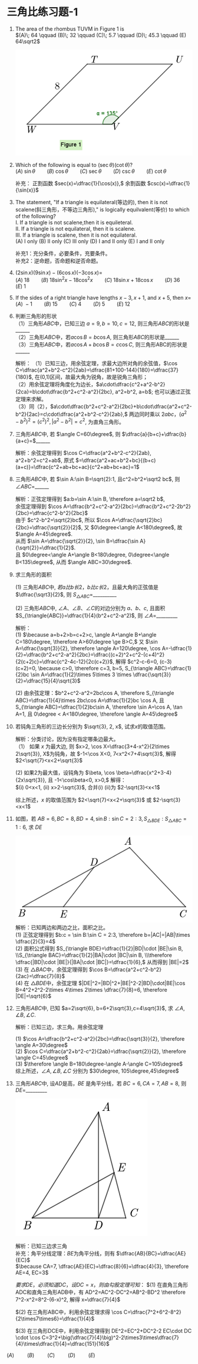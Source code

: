 # 三角比练习题-1

1. The area of the rhombus TUVM in Figure 1 is  
    $(A)\; 64 \qquad (B)\; 32 \qquad (C)\; 5.7 \qquad (D)\; 45.3 \qquad (E) 64\sqrt2$

    ![三角比练习题1-1](images/三角比练习题1-1.png)

2. Which of the following is equal to $(\sec\theta)(\cot\theta)$?    
    $(A)\; \sin\theta \qquad (B)\;\cos\theta \qquad (C)\;\sec\theta \qquad (D)\;\csc\theta \qquad (E)\;\cot\theta$

    补充： 正割函数 $sec(x)=\dfrac{1}{\cos(x)},$ 余割函数 $csc(x)=\dfrac{1}{\sin(x)}$

3. The statement, "If a triangle is equilateral(等边的), then it is not scalene(斜三角形，不等边三角形)," is logically equilvalent(等价) to which of the following?    
    I. If a triangle is not scalene,then it is equileteral.    
    II. If a triangle is not equilateral, then it is scalene.    
    III. If a triangle is scalene, then it is not equilateral.   
    (A) I only    (B) II only    (C) III only   (D) I and II only   (E) I and II only

    补充1：充分条件，必要条件，充要条件。  
    补充2：逆命题，否命题和逆否命题。

4. $(2\sin x)(9\sin x)-(6\cos x)(-3\cos x)=$   
    $(A)\;18 \qquad (B)\;18\sin^2x-18\cos^2x \qquad (C)\;18\sin x+18\cos x \qquad (D)\;36 \qquad (E)\;1$

5. If the sides of a right triangle have lengths $x-3, x+1$, and $x+5$, then $x=$     
    $(A)\;-1 \qquad (B)\;15 \qquad (C)\;4 \qquad (D)\;5 \qquad (E)\;12$

6. 判断三角形的形状  
   （1）三角形$ABC$中，已知三边 $a=9,b=10,c=12$, 则三角形$ABC$的形状是______   
   （2）三角形$ABC$中，若$a\cos B=b\cos A$, 则三角形$ABC$的形状是______   
   （3）三角形$ABC$中，若$a\cos A+b\cos B=c\cos C$, 则三角形ABC的形状是______
  
   解析：
   （1）已知三边，用余弦定理，求最大边所对角的余弦值，$\cos C=\dfrac{a^2+b^2-c^2}{2ab}=\dfrac{81+100-144}{180}=\dfrac{37}{180}$, 在(0,1)区间，故最大角为锐角，故是锐角三角形；  
   （2）用余弦定理将角度化为边长，$a\cdot\dfrac{c^2+a^2-b^2}{2ca}=b\cdot\dfrac{b^2+c^2-a^2}{2bc}, a^2=b^2, a=b$; 也可以通过正弦定理来求解。  
   （3）同（2），$a\cdot\dfrac{b^2+c^2-a^2}{2bc}+b\cdot\dfrac{a^2+c^2-b^2}{2ac}=c\cdot\dfrac{a^2+b^2-c^2}{2ab},$ 两边同时乘以 $2abc，(a^2-b^2)^2=(c^2)^2, |a^2-b^2|=c^2$, 为直角三角形。

7. 三角形$ABC$中, 若 $\angle C=60\degree$, 则 $\dfrac{a}{b+c}+\dfrac{b}{a+c}=$______ 

   解析：余弦定理得到 $\cos C=\dfrac{a^2+b^2-c^2}{2ab}, a^2+b^2=c^2+ab$, 原式 $=\dfrac{a^2+ac+b^2+bc}{(b+c)(a+c)}=\dfrac{c^2+ab+bc+ac}{c^2+ab+bc+ac}=1$

8. 三角形$ABC$中, 若 $\sin A:\sin B=\sqrt{2}:1, 且c^2=b^2+\sqrt2 bc$, 则 $\angle ABC=$______

   解析：正弦定理得到 $a:b=\sin A:\sin B, \therefore a=\sqrt2 b$,   
   余弦定理得到 $\cos A=\dfrac{b^2+c^2-a^2}{2bc}=\dfrac{b^2+c^2-2b^2}{2bc}=\dfrac{c^2-b^2}{2bc}$   
   由于 $c^2-b^2=\sqrt{2}bc$, 所以 $\cos A=\dfrac{\sqrt{2}bc}{2bc}=\dfrac{\sqrt{2}}{2}$, 又 $0\degree<\angle A<180\degree$, 故 $\angle A=45\degree$.  
   从而 $\sin A=\dfrac{\sqrt{2}}{2}, \sin B=\dfrac{\sin A}{\sqrt{2}}=\dfrac{1}{2}$.   
   且 $0\degree<\angle A+\angle B<180\degree, 0\degree<\angle B<135\degree$, 从而 $\angle ABC=30\degree$.   
   <!-- 又 $\angle A+\angle B+ \angle C=180\degree, \therefore \angle C=105\degree$ -->

9. 求三角形的面积  
   
   (1) 三角形$ABC$中, $若a比b长2，b比c长2$，且最大角的正弦值是 $\dfrac{\sqrt3}{2}$, 则 $S_{\triangle{ABC}}=$__________  
   
   (2) 三角形$ABC$中, $\angle A、\angle B、\angle C$的对边分别为 $a、b、c$, 且面积 $S_{\triangle{ABC}}=\dfrac{1}{4}(b^2+c^2-a^2)$, 则 $\angle A=$_________

   解析：   
    (1) $\because a=b+2>b=c+2>c, \angle A+\angle B+\angle C=180\degree, \therefore A>60\degree \ge B>C,$  又 $\sin A=\dfrac{\sqrt{3}}{2}, \therefore \angle A=120\degree, \cos A=-\dfrac{1}{2}=\dfrac{b^2+c^2-a^2}{2bc}=\dfrac{(c+2)^2+c^2-(c+4)^2}{2(c+2)c}=\dfrac{c^2-4c-12}{2c(c+2)}$,  解得 $c^2-c-6=0, (c-3)(c+2)=0, \because c>0, \therefore c=3, b=5, S_{\triangle ABC}=\dfrac{1}{2}bc \sin A=\dfrac{1}{2}\times 5\times 3 \times \dfrac{\sqrt{3}}{2}=\dfrac{15}{4}\sqrt{3}$   

    (2) 由余弦定理：$b^2+c^2-a^2=2bc\cos A, \therefore S_{\triangle ABC}=\dfrac{1}{4}\times 2bc\cos A=\dfrac{1}{2}bc \cos A, 且 S_{\triangle ABC}=\dfrac{1}{2}bc\sin A, \therefore \sin A=\cos A, \tan A=1, 且 0\degree < A<180\degree, \therefore \angle A=45\degree$

10. 若钝角三角形的三边长分别为 $\sqrt{3}, 2, x$, 试求$x$的取值范围。

    解析：分类讨论，因为没有指定哪条边最大。   
    （1） 如果 $x$ 为最大边, 则 $x>2, \cos X=\dfrac{3+4-x^2}{2\times 2\sqrt{3}}, X$为钝角，故 $-1<\cos X<0, 7<x^2<7+4\sqrt{3}$, 解得 $2<\sqrt{7}<x<2+\sqrt{3}$

    (2) 如果2为最大值，设钝角为 $\beta, \cos \beta=\dfrac{x^2+3-4}{2x\sqrt{3}}, 且 -1<\cos\beta<0, x>0,$ 解得：    
    $(i) 0<x<1, (ii) x>2-\sqrt{3}$, 合并(i) (ii)为 $2-\sqrt{3}<x<1$ 

    综上所述，$x$ 的取值范围为 $2<\sqrt{7}<x<2+\sqrt{3}$ 或 $2-\sqrt{3}<x<1$

11. 如图，若 $AB=6, BC=8, BD=4, \sin B:\sin C=2:3, S_{\triangle{BDE}}:S_{\triangle{ABC}}=1:6$, 求 $DE$

    ![三角比练习11](images/三角比练习题1-11.png)
    解析：已知两边和两边之比，面积之比。  
    (1) 正弦定理得到 $b:c = \sin B:\sin C = 2:3, \therefore b=|AC|=|AB|\times \dfrac{2}{3}=4$   
    (2) 面积公式得到 $S_{\triangle BDE}=\dfrac{1}{2}|BD|\cdot |BE|\sin B, \\S_{\triangle BAC}=\dfrac{1}{2}|BA|\cdot |BC|\sin B, \\\therefore \dfrac{|BD|\cdot |BE|}{|BA|\cdot |BC|}=\dfrac{1}{6},$ 从而得到 |BE|=2$    
    (3) 在 $\triangle BAC$中，余弦定理得到  $\cos B=\dfrac{a^2+c^2-b^2}{2ac}=\dfrac{7}{8}$  
    (4) 在 $\triangle BDE$中，余弦定理 $|DE|^2=|BD|^2+|BE|^2-2|BD|\cdot|BE|\cos B=4^2+2^2-2\times 4\times 2\times \dfrac{7}{8}=6, \therefore |DE|=\sqrt{6}$

12. 三角形$ABC$中, 已知 $a=2\sqrt{6}, b=6+2\sqrt{3},c=4\sqrt{3}$, 求 $\angle A, \angle B, \angle C$.

    解析：已知三边，求三角。用余弦定理   

    (1) $\cos A=\dfrac{b^2+c^2-a^2}{2bc}=\dfrac{\sqrt{3}}{2}, \therefore \angle A=30\degree$   
    (2) $\cos C=\dfrac{a^2+b^2-c^2}{2ab}=\dfrac{\sqrt{2}}{2}, \therefore \angle C=45\degree$   
    (3) $\therefore \angle B=180\degree-\angle A-\angle C=105\degree$    
    综上所述，$\angle A,\angle B, \angle C$ 分别为 $30\degree, 105\degree,45\degree$

13. 三角形$ABC$中, 设$AD$是高，$BE$ 是角平分线，若 $BC=6, CA=7, AB=8,$ 则 $DE=$_________

    ![三角比练习1-13](images/三角比练习题1-13.png)

    解析：已知三边求三角   
    补充：角平分线定理：$BE$为角平分线，则有 $\dfrac{AB}{BC}=\dfrac{AE}{EC}$    
    $\because CA=7, \dfrac{AE}{EC}=\dfrac{8}{6}=\dfrac{4}{3}, \therefore AE=4, EC=3$   

    $要求DE，必须知道DC，设DC=x，则由勾股定理可知：$
    $(1) 在直角三角形ADC和直角三角形ADB中，有 AD^2=AC^2-DC^2=AB^2-BD^2
    \therefore 7^2-x^2=8^2-(6-x)^2, 解得 x=\dfrac{7}{4}$   

    $(2) 在三角形ABC中，利用余弦定理求得 \cos C=\dfrac{7^2+6^2-8^2}{2\times7\times6}=\dfrac{1}{4}$   
    
    $(3) 在三角形DCE中，利用余弦定理得到 DE^2=EC^2+DC^2-2 EC\cdot DC \cdot \cos C=3^2+\big(\dfrac{7}{4}\big)^2-2\times3\times\dfrac{7}{4}\times\dfrac{1}{4}=\dfrac{151}{16}$

$(A)\; \qquad (B)\; \qquad (C)\; \qquad (D)\; \qquad (E)\;$
